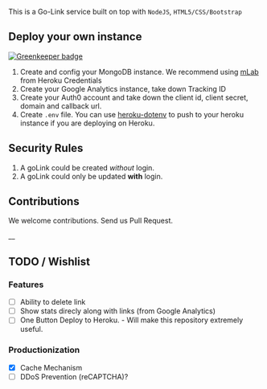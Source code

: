 This is a Go-Link service built on top with `NodeJS`, `HTML5/CSS/Bootstrap`


## Deploy your own instance

[![Greenkeeper badge](https://badges.greenkeeper.io/xinbenlv/open-golinks.svg)](https://greenkeeper.io/)

1. Create and config your MongoDB instance. We recommend using [mLab](https://mlab.com/) from Heroku Credentials
2. Create your Google Analytics instance, take down Tracking ID
3. Create your Auth0 account and take down the client id, client secret, domain and callback url.
4. Create `.env` file. You can use [heroku-dotenv](https://www.npmjs.com/package/heroku-dotenv) to push to your heroku instance if you are deploying on Heroku.

## Security Rules
1. A goLink could be created *without* login.
2. A goLink could only be updated **with** login.

## Contributions
We welcome contributions. Send us Pull Request.

__
## TODO / Wishlist

### Features
 - [ ] Ability to delete link
 - [ ] Show stats direcly along with links (from Google Analytics)
 - [ ] One Button Deploy to Heroku. -  Will make this repository extremely useful.
 
### Productionization
 - [X] Cache Mechanism
 - [ ] DDoS Prevention (reCAPTCHA)?
